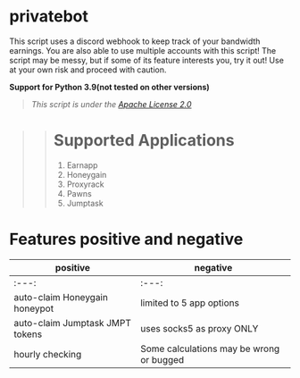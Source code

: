 # privatebot #
This script uses a discord webhook to keep track of your bandwidth earnings. You are also able to use multiple accounts with this script!
The script may be messy, but if some of its feature interests you, try it out! Use at your own risk and proceed with caution. 

__Support for Python 3.9(not tested on other versions)__
> _This script is under the [Apache License 2.0](https://github.com/eforce67/privatebot/blob/main/LICENSE)_

>> # Supported Applications
>> 1. Earnapp
>> 2. Honeygain
>> 3. Proxyrack
>> 4. Pawns
>> 5. Jumptask

# Features positive and negative
positive | negative
------------- | -------------
:---: | :---:
auto-claim Honeygain honeypot  | limited to 5 app options
auto-claim Jumptask JMPT tokens  | uses socks5 as proxy ONLY
hourly checking | Some calculations may be wrong or bugged
